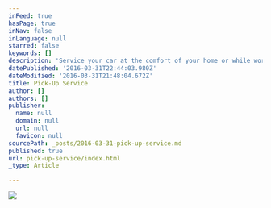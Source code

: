 ```yaml
---
inFeed: true
hasPage: true
inNav: false
inLanguage: null
starred: false
keywords: []
description: 'Service your car at the comfort of your home or while working at your office. CarBengkel will signal the nearest workshop to pick up your car at your home or office and bring it to the workshop for repair, then send it back to you without you needing to waste anytime waiting and sweating at the workshop.  With just 2-taps on your handphone, your car is immediately attended.'
datePublished: '2016-03-31T22:44:03.980Z'
dateModified: '2016-03-31T21:48:04.672Z'
title: Pick-Up Service
author: []
authors: []
publisher:
  name: null
  domain: null
  url: null
  favicon: null
sourcePath: _posts/2016-03-31-pick-up-service.md
published: true
url: pick-up-service/index.html
_type: Article

---
```

![](https://the-grid-user-content.s3-us-west-2.amazonaws.com/cd6e4ac6-4829-4f91-9e82-8eefdab67c18.png)